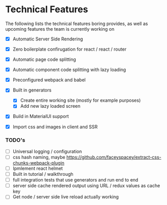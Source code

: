 # Technical Features

The following lists the technical features boring provides, as well as upcoming features the team is currently working on

- [x] Automatic Server Side Rendering
- [x] Zero boilerplate confirugation for react / react / router
- [x] Automatic page code splitting
- [x] Automatic component code splitting with lazy loading
- [x] Preconfigured webpack and babel
- [x] Built in generators
  - [x] Create entire working site (mostly for example purposes)
  - [x] Add new lazy loaded screen
- [x] Build in MaterialUI support
- [x] Import css and images in client and SSR


### TODO's
- [ ] Universal logging / configuration
- [ ] css hash naming, maybe https://github.com/faceyspacey/extract-css-chunks-webpack-plugin
- [ ] Ipmlement react helmet
- [ ] Built in tutorial / walkthrough
- [ ] full integration tests that use generators and run end to end
- [ ] server side cache rendered output using URL / redux values as cache key
- [ ] Get node / server side live reload actually working